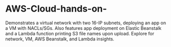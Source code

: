 # AWS-Cloud-hands-on-
Demonstrates a virtual network with two 16-IP subnets, deploying an app on a VM with NACLs/SGs. Also features app deployment on Elastic Beanstalk and a Lambda function printing S3 file names upon upload. Explore for network, VM, AWS Beanstalk, and Lambda insights.
